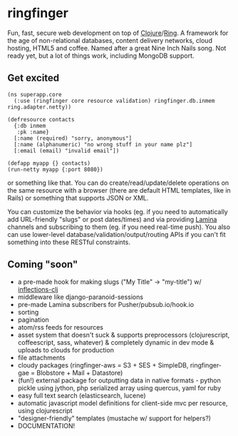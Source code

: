 # ringfinger #
Fun, fast, secure web development on top of [Clojure](http://clojure.org)/[Ring](https://github.com/mmcgrana/ring).
A framework for the age of non-relational databases, content delivery networks, cloud hosting, HTML5 and coffee.
Named after a great Nine Inch Nails song.
Not ready yet, but a lot of things work, including MongoDB support.

## Get excited ##

    (ns superapp.core
      (:use (ringfinger core resource validation) ringfinger.db.inmem ring.adapter.netty))
    
    (defresource contacts
      {:db inmem
       :pk :name}
      [:name (required) "sorry, anonymous"]
      [:name (alphanumeric) "no wrong stuff in your name plz"]
      [:email (email) "invalid email"])
    
    (defapp myapp {} contacts)
    (run-netty myapp {:port 8080})

or something like that. You can do create/read/update/delete operations on the same resource with a browser (there are default HTML templates, like in Rails) or something that supports JSON or XML.

You can customize the behavior via hooks (eg. if you need to automatically add URL-friendly "slugs" or post dates/times) and via providing [Lamina](https://github.com/ztellman/lamina) channels and subscribing to them (eg. if you need real-time push).
You also can use lower-level database/validation/output/routing APIs if you can't fit something into these RESTful constraints.

## Coming "soon" ##

- a pre-made hook for making slugs ("My Title" -> "my-title") w/ [inflections-clj](https://github.com/r0man/inflections-clj)
- middleware like django-paranoid-sessions
- pre-made Lamina subscribers for Pusher/pubsub.io/hook.io
- sorting
- pagination
- atom/rss feeds for resources
- asset system that doesn't suck & supports preprocessors (clojurescript, coffeescript, sass, whatever) & completely dynamic in dev mode & uploads to clouds for production
- file attachments
- cloudy packages (ringfinger-aws = S3 + SES + SimpleDB, ringfinger-gae = Blobstore + Mail + Datastore)
- (fun!) external package for outputting data in native formats - python pickle using jython, php serialized array using quercus, yaml for ruby
- easy full text search (elasticsearch, lucene)
- automatic javascript model definitions for client-side mvc per resource, using clojurescript
- "designer-friendly" templates (mustache w/ support for helpers?)
- DOCUMENTATION!
